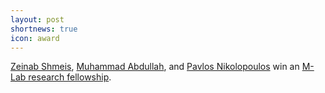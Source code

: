 ```yaml
---
layout: post
shortnews: true
icon: award
---
```

[Zeinab Shmeis](https://people.epfl.ch/zeinab.shmeis), [Muhammad Abdullah](https://people.epfl.ch/muhammad.abdullah?lang=en), and [Pavlos Nikolopoulos](https://people.epfl.ch/pavlos.nikolopoulos?lang=en) win an [M-Lab research fellowship](https://www.measurementlab.net/blog/research-fellow-announcement/).
